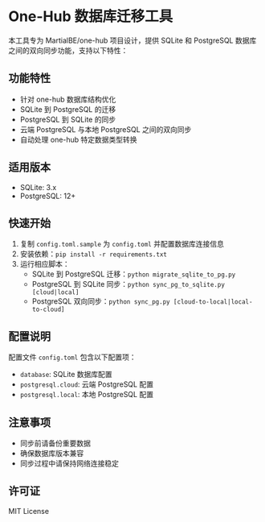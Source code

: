 # One-Hub 数据库迁移工具

本工具专为 MartialBE/one-hub 项目设计，提供 SQLite 和 PostgreSQL 数据库之间的双向同步功能，支持以下特性：

## 功能特性

- 针对 one-hub 数据库结构优化
- SQLite 到 PostgreSQL 的迁移
- PostgreSQL 到 SQLite 的同步
- 云端 PostgreSQL 与本地 PostgreSQL 之间的双向同步
- 自动处理 one-hub 特定数据类型转换

## 适用版本

- SQLite: 3.x
- PostgreSQL: 12+

## 快速开始

1. 复制 `config.toml.sample` 为 `config.toml` 并配置数据库连接信息
2. 安装依赖：`pip install -r requirements.txt`
3. 运行相应脚本：
   - SQLite 到 PostgreSQL 迁移：`python migrate_sqlite_to_pg.py`
   - PostgreSQL 到 SQLite 同步：`python sync_pg_to_sqlite.py [cloud|local]`
   - PostgreSQL 双向同步：`python sync_pg.py [cloud-to-local|local-to-cloud]`

## 配置说明

配置文件 `config.toml` 包含以下配置项：

- `database`: SQLite 数据库配置
- `postgresql.cloud`: 云端 PostgreSQL 配置
- `postgresql.local`: 本地 PostgreSQL 配置

## 注意事项

- 同步前请备份重要数据
- 确保数据库版本兼容
- 同步过程中请保持网络连接稳定

## 许可证

MIT License
